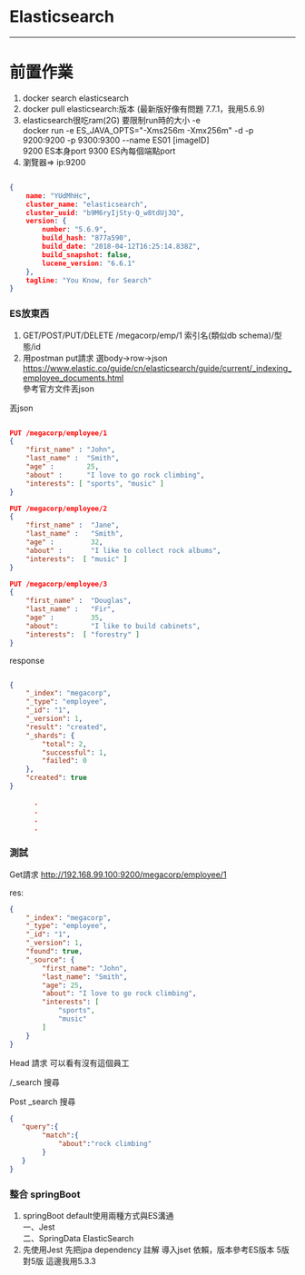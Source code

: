 # Elasticsearch

--------

# 前置作業
1. docker search elasticsearch
2. docker pull elasticsearch:版本 (最新版好像有問題 7.7.1，我用5.6.9)
3. elasticsearch很吃ram(2G) 要限制run時的大小 -e<br>docker run -e ES_JAVA_OPTS="-Xms256m -Xmx256m" -d -p 9200:9200 -p 9300:9300 --name ES01 [imageID] <br>9200 ES本身port 9300 ES內每個端點port
4. 瀏覽器=> ip:9200

```json

{
	name: "YUdMhHc",
	cluster_name: "elasticsearch",
	cluster_uuid: "b9M6ryIjSty-Q_w8tdUj3Q",
	version: {
		number: "5.6.9",
		build_hash: "877a590",
		build_date: "2018-04-12T16:25:14.838Z",
		build_snapshot: false,
		lucene_version: "6.6.1"
	},
	tagline: "You Know, for Search"
}

```

### ES放東西
1. GET/POST/PUT/DELETE /megacorp/emp/1
              索引名(類似db schema)/型態/id
2. 用postman put請求 選body->row->json <br>https://www.elastic.co/guide/cn/elasticsearch/guide/current/_indexing_employee_documents.html<br> 參考官方文件丟json

丟json

```json

PUT /megacorp/employee/1
{
    "first_name" : "John",
    "last_name" :  "Smith",
    "age" :        25,
    "about" :      "I love to go rock climbing",
    "interests": [ "sports", "music" ]
}

PUT /megacorp/employee/2
{
    "first_name" :  "Jane",
    "last_name" :   "Smith",
    "age" :         32,
    "about" :       "I like to collect rock albums",
    "interests":  [ "music" ]
}

PUT /megacorp/employee/3
{
    "first_name" :  "Douglas",
    "last_name" :   "Fir",
    "age" :         35,
    "about":        "I like to build cabinets",
    "interests":  [ "forestry" ]
}
```


response

```json

{
    "_index": "megacorp",
    "_type": "employee",
    "_id": "1",
    "_version": 1,
    "result": "created",
    "_shards": {
        "total": 2,
        "successful": 1,
        "failed": 0
    },
    "created": true
}

      .
      .
      .
      .
```

### 測試

Get請求  http://192.168.99.100:9200/megacorp/employee/1

res:

```json
{
    "_index": "megacorp",
    "_type": "employee",
    "_id": "1",
    "_version": 1,
    "found": true,
    "_source": {
        "first_name": "John",
        "last_name": "Smith",
        "age": 25,
        "about": "I love to go rock climbing",
        "interests": [
            "sports",
            "music"
        ]
    }
}

```

Head 請求 可以看有沒有這個員工

/_search 搜尋

Post _search 搜尋

```json
{
   "query":{
		"match":{
			"about":"rock climbing"
		}
   }
}

```


### 整合 springBoot
1. springBoot default使用兩種方式與ES溝通<br>一、Jest<br>二、SpringData ElasticSearch
2. 先使用Jest 先把jpa dependency 註解 導入jset 依賴，版本參考ES版本 5版對5版 這邊我用5.3.3



